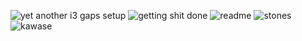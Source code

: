 ![yet another i3 gaps setup](https://i.imgur.com/53zPEIe.gif)
![getting shit done](https://i.imgur.com/NfNMDiW.gif)
![readme](https://i.imgur.com/2EmHLtb.gif)
![stones](https://i.imgur.com/a5ySKOh.gif)
[](![1](https://i.imgur.com/QVVP1Em.jpg))
[](![colorflame](https://i.giphy.com/media/WRZWkBEwsPqYIT98xd/source.gif))
![kawase](https://i.imgur.com/jmppo4P.gif)
